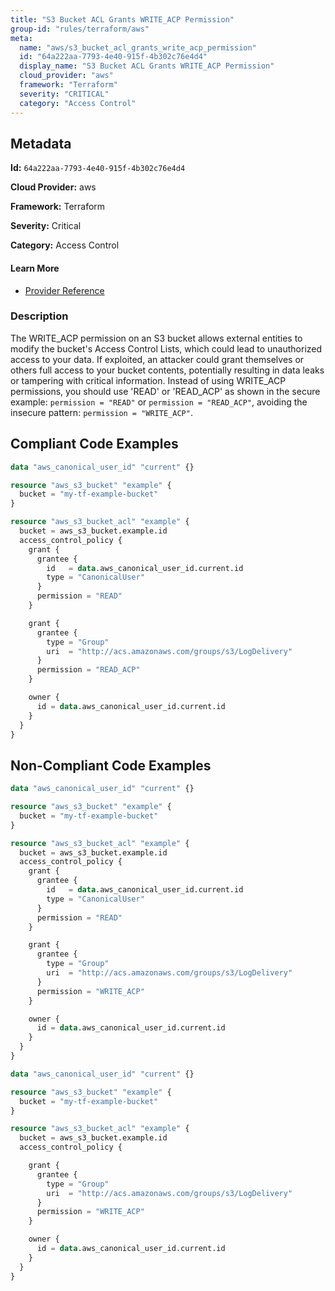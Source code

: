 ```yaml
---
title: "S3 Bucket ACL Grants WRITE_ACP Permission"
group-id: "rules/terraform/aws"
meta:
  name: "aws/s3_bucket_acl_grants_write_acp_permission"
  id: "64a222aa-7793-4e40-915f-4b302c76e4d4"
  display_name: "S3 Bucket ACL Grants WRITE_ACP Permission"
  cloud_provider: "aws"
  framework: "Terraform"
  severity: "CRITICAL"
  category: "Access Control"
---
```

## Metadata

**Id:** `64a222aa-7793-4e40-915f-4b302c76e4d4`

**Cloud Provider:** aws

**Framework:** Terraform

**Severity:** Critical

**Category:** Access Control

#### Learn More

 - [Provider Reference](https://registry.terraform.io/providers/hashicorp/aws/latest/docs/resources/s3_bucket_acl)

### Description

 The WRITE_ACP permission on an S3 bucket allows external entities to modify the bucket's Access Control Lists, which could lead to unauthorized access to your data. If exploited, an attacker could grant themselves or others full access to your bucket contents, potentially resulting in data leaks or tampering with critical information. Instead of using WRITE_ACP permissions, you should use 'READ' or 'READ_ACP' as shown in the secure example: `permission = "READ"` or `permission = "READ_ACP"`, avoiding the insecure pattern: `permission = "WRITE_ACP"`.


## Compliant Code Examples
```terraform
data "aws_canonical_user_id" "current" {}

resource "aws_s3_bucket" "example" {
  bucket = "my-tf-example-bucket"
}

resource "aws_s3_bucket_acl" "example" {
  bucket = aws_s3_bucket.example.id
  access_control_policy {
    grant {
      grantee {
        id   = data.aws_canonical_user_id.current.id
        type = "CanonicalUser"
      }
      permission = "READ"
    }

    grant {
      grantee {
        type = "Group"
        uri  = "http://acs.amazonaws.com/groups/s3/LogDelivery"
      }
      permission = "READ_ACP"
    }

    owner {
      id = data.aws_canonical_user_id.current.id
    }
  }
}

```
## Non-Compliant Code Examples
```terraform
data "aws_canonical_user_id" "current" {}

resource "aws_s3_bucket" "example" {
  bucket = "my-tf-example-bucket"
}

resource "aws_s3_bucket_acl" "example" {
  bucket = aws_s3_bucket.example.id
  access_control_policy {
    grant {
      grantee {
        id   = data.aws_canonical_user_id.current.id
        type = "CanonicalUser"
      }
      permission = "READ"
    }

    grant {
      grantee {
        type = "Group"
        uri  = "http://acs.amazonaws.com/groups/s3/LogDelivery"
      }
      permission = "WRITE_ACP"
    }

    owner {
      id = data.aws_canonical_user_id.current.id
    }
  }
}

```

```terraform
data "aws_canonical_user_id" "current" {}

resource "aws_s3_bucket" "example" {
  bucket = "my-tf-example-bucket"
}

resource "aws_s3_bucket_acl" "example" {
  bucket = aws_s3_bucket.example.id
  access_control_policy {

    grant {
      grantee {
        type = "Group"
        uri  = "http://acs.amazonaws.com/groups/s3/LogDelivery"
      }
      permission = "WRITE_ACP"
    }

    owner {
      id = data.aws_canonical_user_id.current.id
    }
  }
}

```
